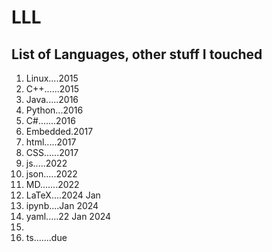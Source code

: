 # LLL

## List of Languages, other stuff I touched

1. Linux....2015
1. C++......2015
1. Java.....2016
1. Python...2016
1. C#.......2016
1. Embedded.2017
1. html.....2017
1. CSS......2017
1. js.....2022
1. json.....2022
1. MD.......2022
1. LaTeX....2024 Jan
1. ipynb....Jan 2024
1. yaml.....22 Jan 2024
1. 
1. ts.......due
